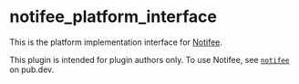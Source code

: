 # notifee_platform_interface

This is the platform implementation interface for [Notifee](https://notifee.app/).

This plugin is intended for plugin authors only. To use Notifee, see [`notifee`](https://pub.dev/packages/notifee)
on pub.dev.

